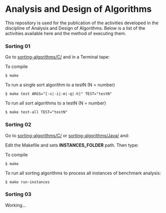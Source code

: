 # Analysis and Design of Algorithms

This repository is used for the publication of the activities developed in the discipline of Analysis and Design of Algorithms. Below is a list of the activities available here and the method of executing them.

### Sorting 01
Go to [sorting-algorithms/C/](https://github.com/jorismar/APA-Algorithms/tree/master/sorting-algorithms/C) and in a Terminal tape:

To compile
```
$ make
```
To run a single sort algorithm to a testN (N = number)
```
$ make test ARGS="[-s|-i|-m|-q|-h]" TEST="testN"
```
To run all sort algorithms to a testN (N = number)
```
$ make test-all TEST="testN"
```
### Sorting 02
Go to [sorting-algorithms/C/](https://github.com/jorismar/APA-Algorithms/tree/master/sorting-algorithms/C) or 
[sorting-algorithms/Java/](https://github.com/jorismar/APA-Algorithms/tree/master/sorting-algorithms/Java) and:

Edit the Makefile and sets **INSTANCES_FOLDER** path. Then type:

To compile
```
$ make
```
To run all sorting algorithms to process all instances of benchmark analysis:
```
$ make run-instances
```

### Sorting 03

Working...
